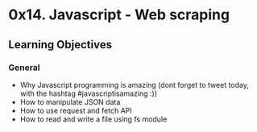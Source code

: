 # 0x14. Javascript - Web scraping
## Learning Objectives
### General
- Why Javascript programming is amazing (dont forget to tweet today, with the hashtag #javascriptisamazing :))
- How to manipulate JSON data
- How to use request and fetch API
- How to read and write a file using fs module
